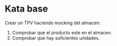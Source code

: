Kata base
=========

Crear un TPV haciendo mocking del almacen:

1. Comprobar que el producto este en el almacen.
2. Comprobar que hay suficientes unidades.
